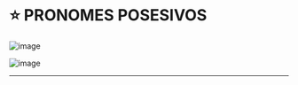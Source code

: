 # :star: PRONOMES POSESIVOS

![image](https://github.com/eugenia1984/trabajaParaBrasil/assets/72580574/a4e0f5db-0f87-43d6-8a71-947182f0035e)



![image](https://github.com/eugenia1984/trabajaParaBrasil/assets/72580574/2f66c60b-b8fc-4a5c-b88a-98f4f5229ed4)

---
